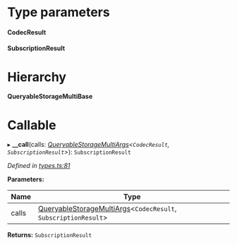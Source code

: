 

# Type parameters
#### CodecResult 
#### SubscriptionResult 
# Hierarchy

**QueryableStorageMultiBase**

# Callable
▸ **__call**(calls: *[QueryableStorageMultiArgs](../modules/_types_.md#queryablestoragemultiargs)<`CodecResult`, `SubscriptionResult`>*): `SubscriptionResult`

*Defined in [types.ts:81](https://github.com/polkadot-js/api/blob/3227ce2/packages/api/src/types.ts#L81)*

**Parameters:**

| Name | Type |
| ------ | ------ |
| calls | [QueryableStorageMultiArgs](../modules/_types_.md#queryablestoragemultiargs)<`CodecResult`, `SubscriptionResult`> |

**Returns:** `SubscriptionResult`

